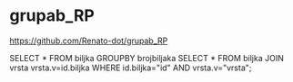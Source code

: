# grupab_RP
https://github.com/Renato-dot/grupab_RP

SELECT * FROM biljka GROUPBY brojbiljaka
SELECT * FROM biljka JOIN vrsta vrsta.v=id.biljka WHERE id.biljka="id" AND vrsta.v="vrsta";
